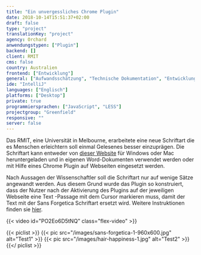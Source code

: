 ```yaml
---
title: "Ein unvergessliches Chrome Plugin"
date: 2018-10-14T15:51:37+02:00
draft: false
type: "project"
translationKey: "project"
agency: Orchard
anwendungstypen: ["Plugin"]
backend: []
client: RMIT
cms: false
country: Australien
frontend: ["Entwicklung"]
general: ["Aufwandsschätzung", "Technische Dokumentation", "Entwicklung", "Deployment"]
ide: "IntelliJ"
languages: ["Englisch"]
platforms: ["Desktop"]
private: true
programmiersprachen: ["JavaScript", "LESS"]
projectgroup: "Greenfield"
responsive: ""
server: false
---
```


Das RMIT, eine Universität in Melbourne, erarbeitete eine neue Schriftart die es Menschen erleichtern soll einmal
 Gelesenes besser einzuprägen. Die Schriftart kann entweder von [dieser Website](http://sansforgetica.rmit/) für Windows oder Mac
  heruntergeladen und in eigenen Word-Dokumenten verwendet werden oder mit Hilfe eines Chrome Plugin auf Webseiten eingesetzt werden.

Nach Aussagen der Wissenschaftler soll die Schriftart nur auf wenige Sätze angewandt werden. Aus diesem Grund wurde
 das Plugin so konstruiert, dass der Nutzer nach der Aktivierung des Plugins auf der jeweiligen Webseite eine Text
 -Passage mit dem Cursor markieren muss, damit der Text mit der Sans Forgetica Schriftart ersetzt wird. Weitere
  Instruktionen finden sie [hier](https://chrome.google.com/webstore/detail/sans-forgetica-study-mode/jojbobbpjflbaekncckdbanjoakgpbbc?hl=en).

{{< video id="PO2Eo6D5tNQ" class="flex-video" >}}

{{< piclist >}}
    {{< pic src="/images/sans-forgetica-1-960x600.jpg" alt="Test1" >}}
    {{< pic src="/images/hair-happiness-1.jpg" alt="Test2" >}}
{{</ piclist >}}

